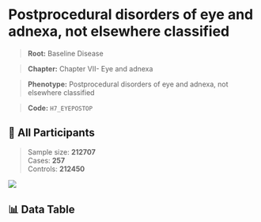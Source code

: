 # Postprocedural disorders of eye and adnexa, not elsewhere classified

> **Root:** Baseline Disease  

> **Chapter:** Chapter VII- Eye and adnexa  

> **Phenotype:** Postprocedural disorders of eye and adnexa, not elsewhere classified  

> **Code:** `H7_EYEPOSTOP`

## 🧪 All Participants  
> Sample size: **212707**  
> Cases: **257**  
> Controls: **212450**
<img src="/Sensitive/Figures/ALL/Incidence/H7_EYEPOSTOP.png"/>

## 📊 Data Table
<CsvTableMRF src="/Sensitive/Data/ALL/Incidence/COX_H7_EYEPOSTOP.csv"/>

